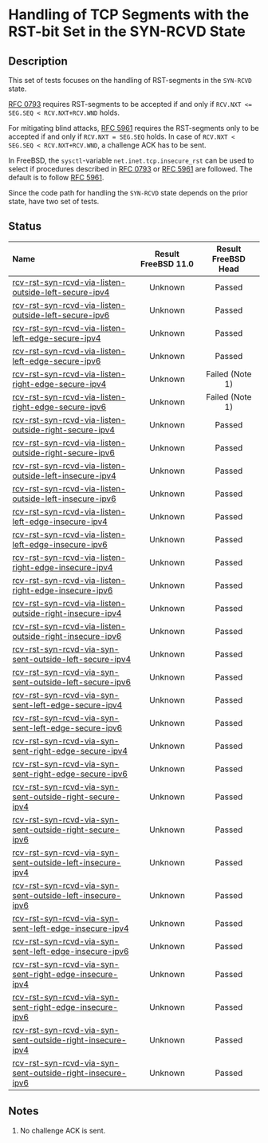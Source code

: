 # Handling of TCP Segments with the RST-bit Set in the SYN-RCVD State

## Description
This set of tests focuses on the handling of RST-segments in the `SYN-RCVD` state.

[RFC 0793](https://tools.ietf.org/html/rfc0793) requires RST-segments to be accepted if and only if
`RCV.NXT <= SEG.SEQ < RCV.NXT+RCV.WND` holds.

For mitigating blind attacks, [RFC 5961](https://tools.ietf.org/html/rfc5961#section-3)
requires the RST-segments only to be accepted if and only if `RCV.NXT = SEG.SEQ` holds.
In case of `RCV.NXT < SEG.SEQ < RCV.NXT+RCV.WND`, a challenge ACK has to be sent.

In FreeBSD, the `sysctl`-variable `net.inet.tcp.insecure_rst` can be used to
select if procedures described in [RFC 0793](https://tools.ietf.org/html/rfc0793) or
[RFC 5961](https://tools.ietf.org/html/rfc5961#section-3) are followed.
The default is to follow [RFC 5961](https://tools.ietf.org/html/rfc5961#section-3).

Since the code path for handling the `SYN-RCVD` state depends on the prior state,
have two set of tests.

## Status

| Name                                                                                                                                                                                                                                                                      | Result FreeBSD 11.0 | Result FreeBSD Head |
|:-------------------------------------------------------------------------------------------------------------------------------------------------------------------------------------------------------------------------------------------------------------------       |:-------------------:|:-------------------:|
|[rcv-rst-syn-rcvd-via-listen-outside-left-secure-ipv4](rcv-rst-syn-rcvd-via-listen-outside-left-secure-ipv4.pkt "Ensure that the reception of a TCP RST with SEG.SEQ=RCV.NXT-1 in the SYN-RCVD via the LISTEN state does not affect the TCP connection")                   | Unknown             | Passed              |
|[rcv-rst-syn-rcvd-via-listen-outside-left-secure-ipv6](rcv-rst-syn-rcvd-via-listen-outside-left-secure-ipv6.pkt "Ensure that the reception of a TCP RST with SEG.SEQ=RCV.NXT-1 in the SYN-RCVD via the LISTEN state does not affect the TCP connection")                   | Unknown             | Passed              |
|[rcv-rst-syn-rcvd-via-listen-left-edge-secure-ipv4](rcv-rst-syn-rcvd-via-listen-left-edge-secure-ipv4.pkt "Ensure that the reception of a TCP RST with SEG.SEQ=RCV.NXT in the SYN-RCVD via the LISTEN state destroys the TCP connection")                                  | Unknown             | Passed              |
|[rcv-rst-syn-rcvd-via-listen-left-edge-secure-ipv6](rcv-rst-syn-rcvd-via-listen-left-edge-secure-ipv6.pkt "Ensure that the reception of a TCP RST with SEG.SEQ=RCV.NXT in the SYN-RCVD via the LISTEN state destroys the TCP connection")                                  | Unknown             | Passed              |
|[rcv-rst-syn-rcvd-via-listen-right-edge-secure-ipv4](rcv-rst-syn-rcvd-via-listen-right-edge-secure-ipv4.pkt "Ensure that the reception of a TCP RST with SEG.SEQ=RCV.NXT+RCV.WND-1 in the SYN-RCVD via the LISTEN state triggers the sending of a challenge ACK")          | Unknown             | Failed (Note 1)     |
|[rcv-rst-syn-rcvd-via-listen-right-edge-secure-ipv6](rcv-rst-syn-rcvd-via-listen-right-edge-secure-ipv6.pkt "Ensure that the reception of a TCP RST with SEG.SEQ=RCV.NXT+RCV.WND-1 in the SYN-RCVD via the LISTEN state triggers the sending of a challenge ACK")          | Unknown             | Failed (Note 1)     |
|[rcv-rst-syn-rcvd-via-listen-outside-right-secure-ipv4](rcv-rst-syn-rcvd-via-listen-outside-right-secure-ipv4.pkt "Ensure that the reception of a TCP RST with SEG.SEQ=RCV.NXT+RCV.WND in the SYN-RCVD via the LISTEN state does not affect the TCP connection")           | Unknown             | Passed              |
|[rcv-rst-syn-rcvd-via-listen-outside-right-secure-ipv6](rcv-rst-syn-rcvd-via-listen-outside-right-secure-ipv6.pkt "Ensure that the reception of a TCP RST with SEG.SEQ=RCV.NXT+RCV.WND in the SYN-RCVD via the LISTEN state does not affect the TCP connection")           | Unknown             | Passed              |
|[rcv-rst-syn-rcvd-via-listen-outside-left-insecure-ipv4](rcv-rst-syn-rcvd-via-listen-outside-left-insecure-ipv4.pkt "Ensure that the reception of a TCP RST with SEG.SEQ=RCV.NXT-1 in the SYN-RCVD via the LISTEN state does not affect the TCP connection")               | Unknown             | Passed              |
|[rcv-rst-syn-rcvd-via-listen-outside-left-insecure-ipv6](rcv-rst-syn-rcvd-via-listen-outside-left-insecure-ipv6.pkt "Ensure that the reception of a TCP RST with SEG.SEQ=RCV.NXT-1 in the SYN-RCVD via the LISTEN state does not affect the TCP connection")               | Unknown             | Passed              |
|[rcv-rst-syn-rcvd-via-listen-left-edge-insecure-ipv4](rcv-rst-syn-rcvd-via-listen-left-edge-insecure-ipv4.pkt "Ensure that the reception of a TCP RST with SEG.SEQ=RCV.NXT in the SYN-RCVD via the LISTEN state destroys the TCP connection")                              | Unknown             | Passed              |
|[rcv-rst-syn-rcvd-via-listen-left-edge-insecure-ipv6](rcv-rst-syn-rcvd-via-listen-left-edge-insecure-ipv6.pkt "Ensure that the reception of a TCP RST with SEG.SEQ=RCV.NXT in the SYN-RCVDvia the LISTEN  state destroys the TCP connection")                              | Unknown             | Passed              |
|[rcv-rst-syn-rcvd-via-listen-right-edge-insecure-ipv4](rcv-rst-syn-rcvd-via-listen-right-edge-insecure-ipv4.pkt "Ensure that the reception of a TCP RST with SEG.SEQ=RCV.NXT+RCV.WND-1 in the SYN-RCVD via the LISTEN state destroys the TCP connection")                  | Unknown             | Passed              |
|[rcv-rst-syn-rcvd-via-listen-right-edge-insecure-ipv6](rcv-rst-syn-rcvd-via-listen-right-edge-insecure-ipv6.pkt "Ensure that the reception of a TCP RST with SEG.SEQ=RCV.NXT+RCV.WND-1 in the SYN-RCVD via the LISTEN state destroys the TCP connection")                  | Unknown             | Passed              |
|[rcv-rst-syn-rcvd-via-listen-outside-right-insecure-ipv4](rcv-rst-syn-rcvd-via-listen-outside-right-insecure-ipv4.pkt "Ensure that the reception of a TCP RST with SEG.SEQ=RCV.NXT+RCV.WND in the SYN-RCVD via the LISTEN state does not affect the TCP connection")       | Unknown             | Passed              |
|[rcv-rst-syn-rcvd-via-listen-outside-right-insecure-ipv6](rcv-rst-syn-rcvd-via-listen-outside-right-insecure-ipv6.pkt "Ensure that the reception of a TCP RST with SEG.SEQ=RCV.NXT+RCV.WND in the SYN-RCVD via the LISTEN state does not affect the TCP connection")       | Unknown             | Passed              |
|[rcv-rst-syn-rcvd-via-syn-sent-outside-left-secure-ipv4](rcv-rst-syn-rcvd-via-syn-sent-outside-left-secure-ipv4.pkt "Ensure that the reception of a TCP RST with SEG.SEQ=RCV.NXT-1 in the SYN-RCVD via the SYN-SENT state does not affect the TCP connection")             | Unknown             | Passed              |
|[rcv-rst-syn-rcvd-via-syn-sent-outside-left-secure-ipv6](rcv-rst-syn-rcvd-via-syn-sent-outside-left-secure-ipv6.pkt "Ensure that the reception of a TCP RST with SEG.SEQ=RCV.NXT-1 in the SYN-RCVD via the SYN-SENT state does not affect the TCP connection")             | Unknown             | Passed              |
|[rcv-rst-syn-rcvd-via-syn-sent-left-edge-secure-ipv4](rcv-rst-syn-rcvd-via-syn-sent-left-edge-secure-ipv4.pkt "Ensure that the reception of a TCP RST with SEG.SEQ=RCV.NXT in the SYN-RCVD via the SYN-SENT state destroys the TCP connection")                            | Unknown             | Passed              |
|[rcv-rst-syn-rcvd-via-syn-sent-left-edge-secure-ipv6](rcv-rst-syn-rcvd-via-syn-sent-left-edge-secure-ipv6.pkt "Ensure that the reception of a TCP RST with SEG.SEQ=RCV.NXT in the SYN-RCVD via the SYN-SENT state destroys the TCP connection")                            | Unknown             | Passed              |
|[rcv-rst-syn-rcvd-via-syn-sent-right-edge-secure-ipv4](rcv-rst-syn-rcvd-via-syn-sent-right-edge-secure-ipv4.pkt "Ensure that the reception of a TCP RST with SEG.SEQ=RCV.NXT+RCV.WND-1 in the SYN-RCVD via the SYN-SENT state triggers the sending of a challenge ACK")    | Unknown             | Passed              |
|[rcv-rst-syn-rcvd-via-syn-sent-right-edge-secure-ipv6](rcv-rst-syn-rcvd-via-syn-sent-right-edge-secure-ipv6.pkt "Ensure that the reception of a TCP RST with SEG.SEQ=RCV.NXT+RCV.WND-1 in the SYN-RCVD via the SYN-SENT state triggers the sending of a challenge ACK")    | Unknown             | Passed              |
|[rcv-rst-syn-rcvd-via-syn-sent-outside-right-secure-ipv4](rcv-rst-syn-rcvd-via-syn-sent-outside-right-secure-ipv4.pkt "Ensure that the reception of a TCP RST with SEG.SEQ=RCV.NXT+RCV.WND in the SYN-RCVD via the SYN-SENT state does not affect the TCP connection")     | Unknown             | Passed              |
|[rcv-rst-syn-rcvd-via-syn-sent-outside-right-secure-ipv6](rcv-rst-syn-rcvd-via-syn-sent-outside-right-secure-ipv6.pkt "Ensure that the reception of a TCP RST with SEG.SEQ=RCV.NXT+RCV.WND in the SYN-RCVD via the SYN-SENT state does not affect the TCP connection")     | Unknown             | Passed              |
|[rcv-rst-syn-rcvd-via-syn-sent-outside-left-insecure-ipv4](rcv-rst-syn-rcvd-via-syn-sent-outside-left-insecure-ipv4.pkt "Ensure that the reception of a TCP RST with SEG.SEQ=RCV.NXT-1 in the SYN-RCVD via the SYN-SENT state does not affect the TCP connection")         | Unknown             | Passed              |
|[rcv-rst-syn-rcvd-via-syn-sent-outside-left-insecure-ipv6](rcv-rst-syn-rcvd-via-syn-sent-outside-left-insecure-ipv6.pkt "Ensure that the reception of a TCP RST with SEG.SEQ=RCV.NXT-1 in the SYN-RCVD via the SYN-SENT state does not affect the TCP connection")         | Unknown             | Passed              |
|[rcv-rst-syn-rcvd-via-syn-sent-left-edge-insecure-ipv4](rcv-rst-syn-rcvd-via-syn-sent-left-edge-insecure-ipv4.pkt "Ensure that the reception of a TCP RST with SEG.SEQ=RCV.NXT in the SYN-RCVD via the SYN-SENT state destroys the TCP connection")                        | Unknown             | Passed              |
|[rcv-rst-syn-rcvd-via-syn-sent-left-edge-insecure-ipv6](rcv-rst-syn-rcvd-via-syn-sent-left-edge-insecure-ipv6.pkt "Ensure that the reception of a TCP RST with SEG.SEQ=RCV.NXT in the SYN-RCVDvia the SYN-SENT  state destroys the TCP connection")                        | Unknown             | Passed              |
|[rcv-rst-syn-rcvd-via-syn-sent-right-edge-insecure-ipv4](rcv-rst-syn-rcvd-via-syn-sent-right-edge-insecure-ipv4.pkt "Ensure that the reception of a TCP RST with SEG.SEQ=RCV.NXT+RCV.WND-1 in the SYN-RCVD via the SYN-SENT state destroys the TCP connection")            | Unknown             | Passed              |
|[rcv-rst-syn-rcvd-via-syn-sent-right-edge-insecure-ipv6](rcv-rst-syn-rcvd-via-syn-sent-right-edge-insecure-ipv6.pkt "Ensure that the reception of a TCP RST with SEG.SEQ=RCV.NXT+RCV.WND-1 in the SYN-RCVD via the SYN-SENT state destroys the TCP connection")            | Unknown             | Passed              |
|[rcv-rst-syn-rcvd-via-syn-sent-outside-right-insecure-ipv4](rcv-rst-syn-rcvd-via-syn-sent-outside-right-insecure-ipv4.pkt "Ensure that the reception of a TCP RST with SEG.SEQ=RCV.NXT+RCV.WND in the SYN-RCVD via the SYN-SENT state does not affect the TCP connection") | Unknown             | Passed              |
|[rcv-rst-syn-rcvd-via-syn-sent-outside-right-insecure-ipv6](rcv-rst-syn-rcvd-via-syn-sent-outside-right-insecure-ipv6.pkt "Ensure that the reception of a TCP RST with SEG.SEQ=RCV.NXT+RCV.WND in the SYN-RCVD via the SYN-SENT state does not affect the TCP connection") | Unknown             | Passed              |

## Notes
1. No challenge ACK is sent.
